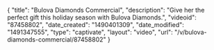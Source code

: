 {
    "title": "Bulova Diamonds Commercial",
    "description": "Give her the perfect gift this holiday season with Bulova Diamonds.",
    "videoid": "87458802",
    "date_created": "1490401309",
    "date_modified": "1491347555",
    "type": "captivate",
    "layout": "video",
    "url": "\/v\/bulova-diamonds-commercial\/87458802"
}